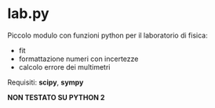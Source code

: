 # lab.py

Piccolo modulo con funzioni python per il laboratorio di fisica:

* fit
* formattazione numeri con incertezze
* calcolo errore dei multimetri

Requisiti: **scipy**, **sympy**

**NON TESTATO SU PYTHON 2**
